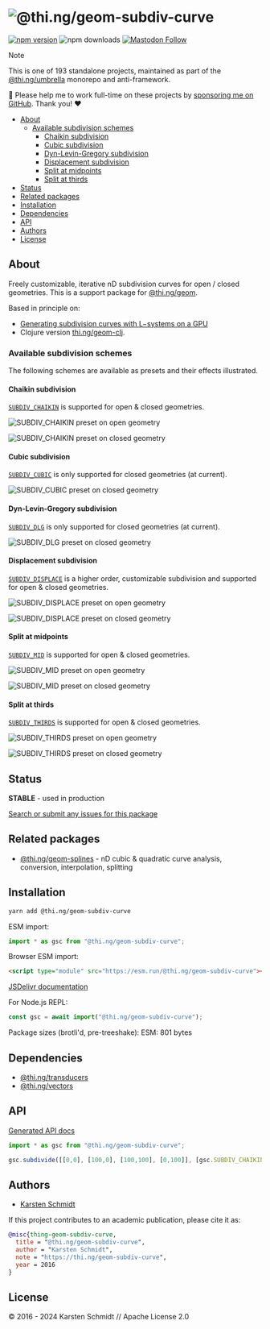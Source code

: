 <!-- This file is generated - DO NOT EDIT! -->
<!-- Please see: https://github.com/thi-ng/umbrella/blob/develop/CONTRIBUTING.md#changes-to-readme-files -->
# ![@thi.ng/geom-subdiv-curve](https://media.thi.ng/umbrella/banners-20230807/thing-geom-subdiv-curve.svg?bdc2afc9)

[![npm version](https://img.shields.io/npm/v/@thi.ng/geom-subdiv-curve.svg)](https://www.npmjs.com/package/@thi.ng/geom-subdiv-curve)
![npm downloads](https://img.shields.io/npm/dm/@thi.ng/geom-subdiv-curve.svg)
[![Mastodon Follow](https://img.shields.io/mastodon/follow/109331703950160316?domain=https%3A%2F%2Fmastodon.thi.ng&style=social)](https://mastodon.thi.ng/@toxi)

> [!NOTE]
> This is one of 193 standalone projects, maintained as part
> of the [@thi.ng/umbrella](https://github.com/thi-ng/umbrella/) monorepo
> and anti-framework.
>
> 🚀 Please help me to work full-time on these projects by [sponsoring me on
> GitHub](https://github.com/sponsors/postspectacular). Thank you! ❤️

- [About](#about)
  - [Available subdivision schemes](#available-subdivision-schemes)
    - [Chaikin subdivision](#chaikin-subdivision)
    - [Cubic subdivision](#cubic-subdivision)
    - [Dyn-Levin-Gregory subdivision](#dyn-levin-gregory-subdivision)
    - [Displacement subdivision](#displacement-subdivision)
    - [Split at midpoints](#split-at-midpoints)
    - [Split at thirds](#split-at-thirds)
- [Status](#status)
- [Related packages](#related-packages)
- [Installation](#installation)
- [Dependencies](#dependencies)
- [API](#api)
- [Authors](#authors)
- [License](#license)

## About

Freely customizable, iterative nD subdivision curves for open / closed geometries. This is a support package for [@thi.ng/geom](https://github.com/thi-ng/umbrella/tree/develop/packages/geom).

Based in principle on:

- [Generating subdivision curves with L−systems on a
  GPU](http://algorithmicbotany.org/papers/subgpu.sig2003.pdf)
- Clojure version [thi.ng/geom-clj](http://thi.ng/geom-clj).

### Available subdivision schemes

The following schemes are available as presets and their effects illustrated.

#### Chaikin subdivision

[`SUBDIV_CHAIKIN`](https://docs.thi.ng/umbrella/geom-subdiv-curve/variables/SUBDIV_CHAIKIN.html) is supported for open & closed geometries.

![SUBDIV_CHAIKIN preset on open geometry](https://raw.githubusercontent.com/thi-ng/umbrella/develop/assets/geom-subdiv-curve/subdiv-chaikin-open.png)

![SUBDIV_CHAIKIN preset on closed geometry](https://raw.githubusercontent.com/thi-ng/umbrella/develop/assets/geom-subdiv-curve/subdiv-chaikin-closed.png)

#### Cubic subdivision

[`SUBDIV_CUBIC`](https://docs.thi.ng/umbrella/geom-subdiv-curve/variables/SUBDIV_CUBIC.html)
is only supported for closed geometries (at current).

![SUBDIV_CUBIC preset on closed geometry](https://raw.githubusercontent.com/thi-ng/umbrella/develop/assets/geom-subdiv-curve/subdiv-cubic-closed.png)

#### Dyn-Levin-Gregory subdivision

[`SUBDIV_DLG`](https://docs.thi.ng/umbrella/geom-subdiv-curve/variables/SUBDIV_DLG.html)
is only supported for closed geometries (at current).

![SUBDIV_DLG preset on closed geometry](https://raw.githubusercontent.com/thi-ng/umbrella/develop/assets/geom-subdiv-curve/subdiv-dlg-closed.png)

#### Displacement subdivision

[`SUBDIV_DISPLACE`](https://docs.thi.ng/umbrella/geom-subdiv-curve/variables/SUBDIV_DISPLACE.html) is a higher order, customizable subdivision and supported for open & closed geometries.

![SUBDIV_DISPLACE preset on open geometry](https://raw.githubusercontent.com/thi-ng/umbrella/develop/assets/geom-subdiv-curve/subdiv-displace-open.png)

![SUBDIV_DISPLACE preset on closed geometry](https://raw.githubusercontent.com/thi-ng/umbrella/develop/assets/geom-subdiv-curve/subdiv-displace-closed.png)

#### Split at midpoints

[`SUBDIV_MID`](https://docs.thi.ng/umbrella/geom-subdiv-curve/variables/SUBDIV_MID.html) is supported for open & closed geometries.

![SUBDIV_MID preset on open geometry](https://raw.githubusercontent.com/thi-ng/umbrella/develop/assets/geom-subdiv-curve/subdiv-mid-open.png)

![SUBDIV_MID preset on closed geometry](https://raw.githubusercontent.com/thi-ng/umbrella/develop/assets/geom-subdiv-curve/subdiv-mid-closed.png)

#### Split at thirds

[`SUBDIV_THIRDS`](https://docs.thi.ng/umbrella/geom-subdiv-curve/variables/SUBDIV_THIRDS.html) is supported for open & closed geometries.

![SUBDIV_THIRDS preset on open geometry](https://raw.githubusercontent.com/thi-ng/umbrella/develop/assets/geom-subdiv-curve/subdiv-thirds-open.png)

![SUBDIV_THIRDS preset on closed geometry](https://raw.githubusercontent.com/thi-ng/umbrella/develop/assets/geom-subdiv-curve/subdiv-thirds-closed.png)

## Status

**STABLE** - used in production

[Search or submit any issues for this package](https://github.com/thi-ng/umbrella/issues?q=%5Bgeom-subdiv-curve%5D+in%3Atitle)

## Related packages

- [@thi.ng/geom-splines](https://github.com/thi-ng/umbrella/tree/develop/packages/geom-splines) - nD cubic & quadratic curve analysis, conversion, interpolation, splitting

## Installation

```bash
yarn add @thi.ng/geom-subdiv-curve
```

ESM import:

```ts
import * as gsc from "@thi.ng/geom-subdiv-curve";
```

Browser ESM import:

```html
<script type="module" src="https://esm.run/@thi.ng/geom-subdiv-curve"></script>
```

[JSDelivr documentation](https://www.jsdelivr.com/)

For Node.js REPL:

```js
const gsc = await import("@thi.ng/geom-subdiv-curve");
```

Package sizes (brotli'd, pre-treeshake): ESM: 801 bytes

## Dependencies

- [@thi.ng/transducers](https://github.com/thi-ng/umbrella/tree/develop/packages/transducers)
- [@thi.ng/vectors](https://github.com/thi-ng/umbrella/tree/develop/packages/vectors)

## API

[Generated API docs](https://docs.thi.ng/umbrella/geom-subdiv-curve/)

```ts
import * as gsc from "@thi.ng/geom-subdiv-curve";

gsc.subdivide([[0,0], [100,0], [100,100], [0,100]], [gsc.SUBDIV_CHAIKIN], true);
```

## Authors

- [Karsten Schmidt](https://thi.ng)

If this project contributes to an academic publication, please cite it as:

```bibtex
@misc{thing-geom-subdiv-curve,
  title = "@thi.ng/geom-subdiv-curve",
  author = "Karsten Schmidt",
  note = "https://thi.ng/geom-subdiv-curve",
  year = 2016
}
```

## License

&copy; 2016 - 2024 Karsten Schmidt // Apache License 2.0
